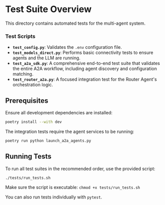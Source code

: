 # Test Suite Overview

This directory contains automated tests for the multi-agent system.

### Test Scripts

-   **`test_config.py`**: Validates the `.env` configuration file.
-   **`test_models_direct.py`**: Performs basic connectivity tests to ensure agents and the LLM are running.
-   **`test_a2a_sdk.py`**: A comprehensive end-to-end test suite that validates the entire A2A workflow, including agent discovery and configuration matching.
-   **`test_router_a2a.py`**: A focused integration test for the Router Agent's orchestration logic.

## Prerequisites

Ensure all development dependencies are installed:
```bash
poetry install --with dev
```

The integration tests require the agent services to be running:
```bash
poetry run python launch_a2a_agents.py
```

## Running Tests

To run all test suites in the recommended order, use the provided script:

```bash
./tests/run_tests.sh
```

Make sure the script is executable: `chmod +x tests/run_tests.sh`

You can also run tests individually with `pytest`.
